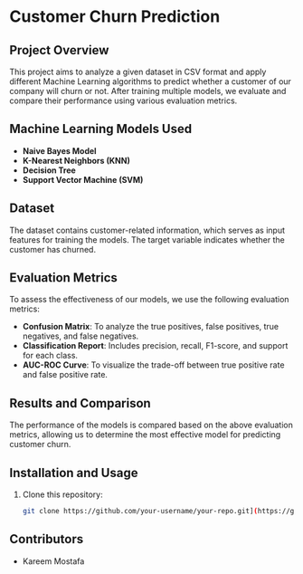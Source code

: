 # Customer Churn Prediction

## Project Overview
This project aims to analyze a given dataset in CSV format and apply different Machine Learning algorithms to predict whether a customer of our company will churn or not. After training multiple models, we evaluate and compare their performance using various evaluation metrics.

## Machine Learning Models Used
- **Naive Bayes Model**
- **K-Nearest Neighbors (KNN)**
- **Decision Tree**
- **Support Vector Machine (SVM)**

## Dataset
The dataset contains customer-related information, which serves as input features for training the models. The target variable indicates whether the customer has churned.

## Evaluation Metrics
To assess the effectiveness of our models, we use the following evaluation metrics:
- **Confusion Matrix**: To analyze the true positives, false positives, true negatives, and false negatives.
- **Classification Report**: Includes precision, recall, F1-score, and support for each class.
- **AUC-ROC Curve**: To visualize the trade-off between true positive rate and false positive rate.

## Results and Comparison
The performance of the models is compared based on the above evaluation metrics, allowing us to determine the most effective model for predicting customer churn.

## Installation and Usage
1. Clone this repository:
   ```sh
   git clone https://github.com/your-username/your-repo.git](https://github.com/KareemMostafa1/churn-classification-project.git
   ```

## Contributors
- Kareem Mostafa




